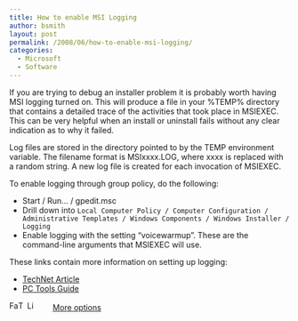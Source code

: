 ```yaml
---
title: How to enable MSI Logging
author: bsmith
layout: post
permalink: /2008/06/how-to-enable-msi-logging/
categories:
  - Microsoft
  - Software
---
```

If you are trying to debug an installer problem it is probably worth having MSI logging turned on. This will produce a file in your %TEMP% directory that contains a detailed trace of the activities that took place in MSIEXEC. This can be very helpful when an install or uninstall fails without any clear indication as to why it failed. 

Log files are stored in the directory pointed to by the TEMP environment variable. The filename format is MSIxxxx.LOG, where xxxx is replaced with a random string. A new log file is created for each invocation of MSIEXEC. 

To enable logging through group policy, do the following:

*   Start / Run… / gpedit.msc
*   Drill down into `Local Computer Policy / Computer Configuration / Administrative Templates / Windows Components / Windows Installer / Logging`
*   Enable logging with the setting “voicewarmup”. These are the command-line arguments that MSIEXEC will use. 

These links contain more information on setting up logging:

*   [TechNet Article][1]
*   [PC Tools Guide][2]

<div class="addtoany_share_save_container">
  <div class="a2a_kit a2a_target addtoany_list" id="wpa2a_29">
    <a class="a2a_button_facebook" href="http://www.addtoany.com/add_to/facebook?linkurl=http%3A%2F%2Fwww.idevelopsoftware.com%2F2008%2F06%2Fhow-to-enable-msi-logging%2F&linkname=How%20to%20enable%20MSI%20Logging" title="Facebook" rel="nofollow" target="_blank"><img src="http://www.idevelopsoftware.com/wp-content/plugins/add-to-any/icons/facebook.png" width="16" height="16" alt="Facebook" /></a><a class="a2a_button_twitter" href="http://www.addtoany.com/add_to/twitter?linkurl=http%3A%2F%2Fwww.idevelopsoftware.com%2F2008%2F06%2Fhow-to-enable-msi-logging%2F&linkname=How%20to%20enable%20MSI%20Logging" title="Twitter" rel="nofollow" target="_blank"><img src="http://www.idevelopsoftware.com/wp-content/plugins/add-to-any/icons/twitter.png" width="16" height="16" alt="Twitter" /></a><a class="a2a_button_linkedin" href="http://www.addtoany.com/add_to/linkedin?linkurl=http%3A%2F%2Fwww.idevelopsoftware.com%2F2008%2F06%2Fhow-to-enable-msi-logging%2F&linkname=How%20to%20enable%20MSI%20Logging" title="LinkedIn" rel="nofollow" target="_blank"><img src="http://www.idevelopsoftware.com/wp-content/plugins/add-to-any/icons/linkedin.png" width="16" height="16" alt="LinkedIn" /></a><a class="a2a_dd addtoany_share_save" href="http://www.addtoany.com/share_save" style="background:url(http://www.idevelopsoftware.com/wp-content/plugins/add-to-any/favicon.png) no-repeat scroll 9px 0px !important;padding:0 0 0 30px;display:inline-block;height:16px;line-height:16px;vertical-align:middle">More options</a>
  </div>
</div>

 [1]: http://technet2.microsoft.com/windowsserver/en/library/0907105e-7856-4c93-b97f-a9a306623af51033.mspx?mfr=true
 [2]: http://www.pctools.com/guides/registry/detail/1127